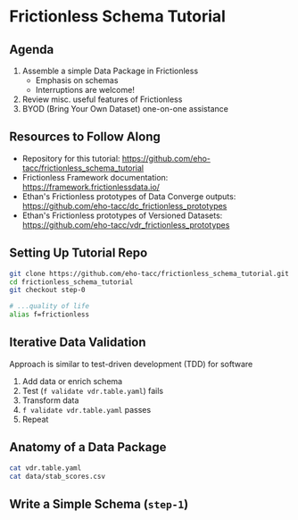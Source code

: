 # Frictionless Schema Tutorial

## Agenda

1. Assemble a simple Data Package in Frictionless
    - Emphasis on schemas
    - Interruptions are welcome!
2. Review misc. useful features of Frictionless
3. BYOD (Bring Your Own Dataset) one-on-one assistance

## Resources to Follow Along

- Repository for this tutorial: https://github.com/eho-tacc/frictionless_schema_tutorial
- Frictionless Framework documentation: https://framework.frictionlessdata.io/
- Ethan's Frictionless prototypes of Data Converge outputs: https://github.com/eho-tacc/dc_frictionless_prototypes
- Ethan's Frictionless prototypes of Versioned Datasets: https://github.com/eho-tacc/vdr_frictionless_prototypes

## Setting Up Tutorial Repo

```bash
git clone https://github.com/eho-tacc/frictionless_schema_tutorial.git
cd frictionless_schema_tutorial
git checkout step-0

# ...quality of life
alias f=frictionless
```

## Iterative Data Validation

Approach is similar to test-driven development (TDD) for software

1. Add data or enrich schema
2. Test (`f validate vdr.table.yaml`) fails
3. Transform data
4. `f validate vdr.table.yaml` passes
5. Repeat

## Anatomy of a Data Package

```bash
cat vdr.table.yaml
cat data/stab_scores.csv
```

## Write a Simple Schema (`step-1`)

